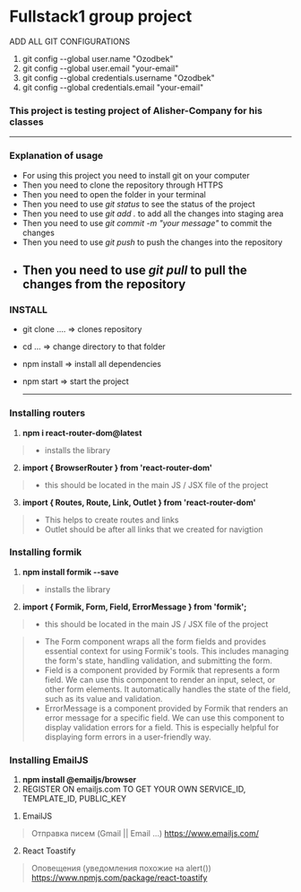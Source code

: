 # Fullstack1 group project

ADD ALL GIT CONFIGURATIONS

1. git config --global user.name "Ozodbek"
2. git config --global user.email "your-email"
3. git config --global credentials.username "Ozodbek"
4. git config --global credentials.email "your-email"
### This project is testing project of Alisher-Company for his classes
---
### Explanation of usage

- For using this project you need to install git on your computer
- Then you need to clone the repository through HTTPS
- Then you need to open the folder in your terminal
- Then you need to use _git status_ to see the status of the project
- Then you need to use _git add ._ to add all the changes into staging area
- Then you need to use _git commit -m "your message"_ to commit the changes
- Then you need to use _git push_ to push the changes into the repository
- ## Then you need to use _git pull_ to pull the changes from the repository

### INSTALL

- git clone .... => clones repository
- cd ... => change directory to that folder
- npm install => install all dependencies
- npm start => start the project

  ***

### Installing routers
1. **npm i react-router-dom@latest**
> - installs the library
2. **import { BrowserRouter } from 'react-router-dom'**  
> - this should be located in the main JS / JSX file of the project
3. **import { Routes, Route, Link, Outlet } from 'react-router-dom'**
> - This helps to create routes and links
> - Outlet should be after all links that we created for navigtion
    

### Installing formik
1. **npm install formik --save**
> - installs the library
2. **import { Formik, Form, Field, ErrorMessage } from 'formik';**
> - this should be located in the main JS / JSX file of the project

> - The Form component wraps all the form fields and provides essential context for using Formik's tools. This includes managing the form's state, handling validation, and submitting the form.
> - Field is a component provided by Formik that represents a form field. We can use this component to render an input, select, or other form elements. It automatically handles the state of the field, such as its value and validation.
> - ErrorMessage is a component provided by Formik that renders an error message for a specific field. We can use this component to display validation errors for a field. This is especially helpful for displaying form errors in a user-friendly way.


### Installing EmailJS
1. **npm install @emailjs/browser**
2. REGISTER ON emailjs.com TO GET YOUR OWN SERVICE_ID, TEMPLATE_ID, PUBLIC_KEY
<!-- 
  import emailjs from '@emailjs/browser';
  emailjs.sendForm('YOUR_SERVICE_ID', 'YOUR_TEMPLATE_ID', form.current, 'YOUR_PUBLIC_KEY')
     .then((result) => {
         //* show the user a success message
     }, (error) => {
         //* show the user an error
     });
-->


1. EmailJS
> Отправка писем (Gmail || Email  ...)
https://www.emailjs.com/

2. React Toastify
> Оповещения (уведомления похожие на alert())
https://www.npmjs.com/package/react-toastify